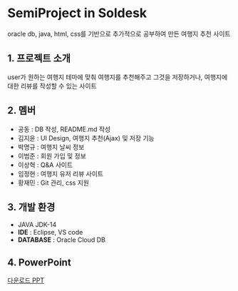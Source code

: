 # SemiProject in Soldesk

oracle db, java, html, css를 기반으로 추가적으로 공부하여 만든 여행지 추천 사이트

## 1. 프로젝트 소개

user가 원하는 여행지 테마에 맞춰 여행지를 추천해주고 그것을 저장하거나, 여행지에 대한 리뷰를 작성할 수 있는 사이트

## 2. 멤버

- 공동 : DB 작성, README.md 작성
- 김지윤 : UI Design, 여행지 추천(Ajax) 및 저장 기능
- 박명규 : 여행지 날씨 정보
- 이범준 : 회원 가입 및 정보
- 이상혁 : Q&A 사이트
- 임정현 : 여행지 유저 리뷰 사이트
- 황재민 : Git 관리, css 지원

## 3. 개발 환경

- JAVA JDK-14
- **IDE** : Eclipse, VS code
- **DATABASE** : Oracle Cloud DB

## 4. PowerPoint

[다운로드 PPT](<https://raw.githubusercontent.com/Ronze733/SemiProject/developer/SemiProject%20ppt(SKTC).pptx>)
